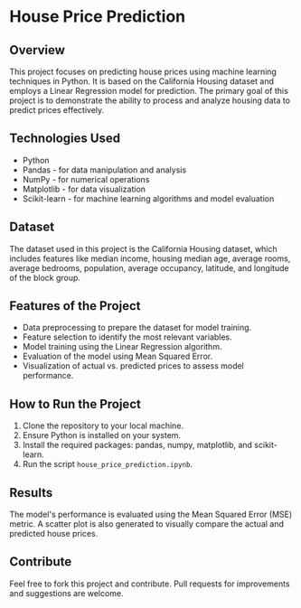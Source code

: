 # House Price Prediction

## Overview
This project focuses on predicting house prices using machine learning techniques in Python. It is based on the California Housing dataset and employs a Linear Regression model for prediction. The primary goal of this project is to demonstrate the ability to process and analyze housing data to predict prices effectively.

## Technologies Used
- Python
- Pandas - for data manipulation and analysis
- NumPy - for numerical operations
- Matplotlib - for data visualization
- Scikit-learn - for machine learning algorithms and model evaluation

## Dataset
The dataset used in this project is the California Housing dataset, which includes features like median income, housing median age, average rooms, average bedrooms, population, average occupancy, latitude, and longitude of the block group.

## Features of the Project
- Data preprocessing to prepare the dataset for model training.
- Feature selection to identify the most relevant variables.
- Model training using the Linear Regression algorithm.
- Evaluation of the model using Mean Squared Error.
- Visualization of actual vs. predicted prices to assess model performance.

## How to Run the Project
1. Clone the repository to your local machine.
2. Ensure Python is installed on your system.
3. Install the required packages: pandas, numpy, matplotlib, and scikit-learn.
4. Run the script `house_price_prediction.ipynb`.

## Results
The model's performance is evaluated using the Mean Squared Error (MSE) metric. A scatter plot is also generated to visually compare the actual and predicted house prices.

## Contribute
Feel free to fork this project and contribute. Pull requests for improvements and suggestions are welcome.



